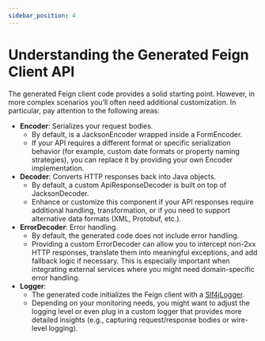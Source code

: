 ```yaml
---
sidebar_position: 4
---
```


# Understanding the Generated Feign Client API

The generated Feign client code provides a solid starting point. However, in more complex scenarios you’ll often need additional customization. In particular, pay attention to the following areas:

* **Encoder**: Serializes your request bodies.
  * By default, is a JacksonEncoder wrapped inside a FormEncoder.
  * If your API requires a different format or specific serialization behavior (for example, custom date formats or property naming strategies), you can replace it by providing your own Encoder implementation.
* **Decoder**: Converts HTTP responses back into Java objects.
  * By default, a custom ApiResponseDecoder is built on top of JacksonDecoder.
  * Enhance or customize this component if your API responses require additional handling, transformation, or if you need to support alternative data formats (XML, Protobuf, etc.).
* **ErrorDecoder**: Error handling.
  * By default, the generated code does not include error handling.
  * Providing a custom ErrorDecoder can allow you to intercept non-2xx HTTP responses, translate them into meaningful exceptions, and add fallback logic if necessary. This is especially important when integrating external services where you might need domain-specific error handling.
* **Logger**:
  * The generated code initializes the Feign client with a [Slf4jLogger](https://www.baeldung.com/slf4j-with-log4j2-logback).
  * Depending on your monitoring needs, you might want to adjust the logging level or even plug in a custom logger that provides more detailed insights (e.g., capturing request/response bodies or wire-level logging).
